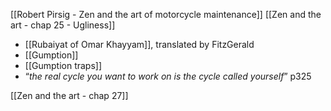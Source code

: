 [[Robert Pirsig - Zen and the art of motorcycle maintenance]]
[[Zen and the art - chap 25 - Ugliness]]

- [[Rubaiyat of Omar Khayyam]], translated by FitzGerald
- [[Gumption]]
- [[Gumption traps]]
- “_the real cycle you want to work on is the cycle called yourself_” p325

[[Zen and the art - chap 27]]